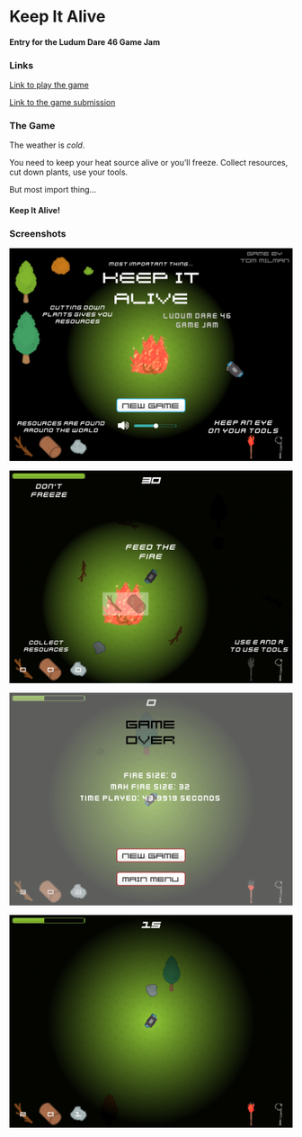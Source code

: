 # Keep It Alive
#### Entry for the Ludum Dare 46 Game Jam

### Links
[Link to play the game](https://tom1milman.github.io/Keep-It-Alive/)

[Link to the game submission](https://ldjam.com/events/ludum-dare/46/$177998)

### The Game
The weather is *cold*.

You need to keep your heat source alive or you’ll freeze. Collect resources, cut down plants, use your tools.

But most import thing… 
#### Keep It Alive!


### Screenshots
![Screenshot](/Screenshots/Screenshot1.png)

![Screenshot](/Screenshots/Screenshot2.png)

![Screenshot](/Screenshots/Screenshot3.png)

![Screenshot](/Screenshots/Screenshot4.png)
